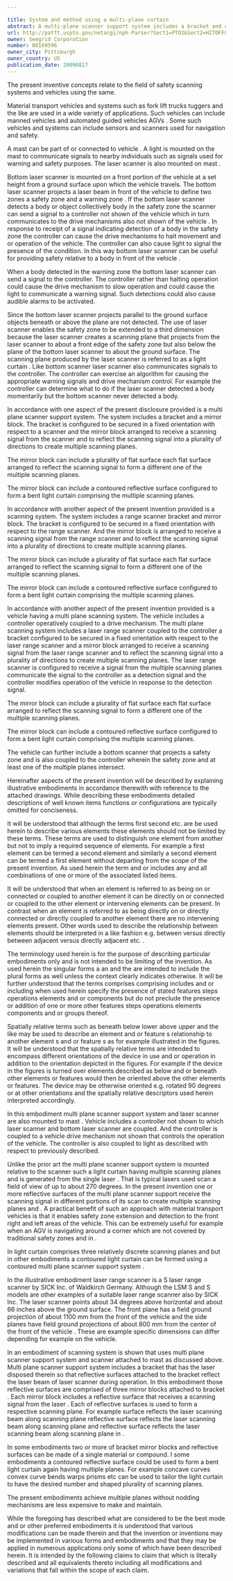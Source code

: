 ```yaml
---

title: System and method using a multi-plane curtain
abstract: A multi-plane scanner support system includes a bracket and a mirror block. The bracket is configured to be secured in a fixed orientation with respect to a scanner. And the mirror block is arranged to receive a scanning signal from the scanner and to reflect the scanning signal into a plurality of directions to create multiple scanning planes. The scanner can be a laser scanner. The scanner and multi-plane scanner support system can be attached to a material transport vehicle, for example, to provide safety functions. The vehicle can be manned or unmanned.
url: http://patft.uspto.gov/netacgi/nph-Parser?Sect1=PTO2&Sect2=HITOFF&p=1&u=%2Fnetahtml%2FPTO%2Fsearch-adv.htm&r=1&f=G&l=50&d=PALL&S1=08169596&OS=08169596&RS=08169596
owner: Seegrid Corporation
number: 08169596
owner_city: Pittsburgh
owner_country: US
publication_date: 20090817
---
```

The present inventive concepts relate to the field of safety scanning systems and vehicles using the same.

Material transport vehicles and systems such as fork lift trucks tuggers and the like are used in a wide variety of applications. Such vehicles can include manned vehicles and automated guided vehicles AGVs . Some such vehicles and systems can include sensors and scanners used for navigation and safety.

A mast can be part of or connected to vehicle . A light is mounted on the mast to communicate signals to nearby individuals such as signals used for warning and safety purposes. The laser scanner is also mounted on mast .

Bottom laser scanner is mounted on a front portion of the vehicle at a set height from a ground surface upon which the vehicle travels. The bottom laser scanner projects a laser beam in front of the vehicle to define two zones a safety zone and a warning zone . If the bottom laser scanner detects a body or object collectively body in the safety zone the scanner can send a signal to a controller not shown of the vehicle which in turn communicates to the drive mechanisms also not shown of the vehicle . In response to receipt of a signal indicating detection of a body in the safety zone the controller can cause the drive mechanisms to halt movement and or operation of the vehicle. The controller can also cause light to signal the presence of the condition. In this way bottom laser scanner can be useful for providing safety relative to a body in front of the vehicle .

When a body detected in the warning zone the bottom laser scanner can send a signal to the controller. The controller rather than halting operation could cause the drive mechanism to slow operation and could cause the light to communicate a warning signal. Such detections could also cause audible alarms to be activated.

Since the bottom laser scanner projects parallel to the ground surface objects beneath or above the plane are not detected. The use of laser scanner enables the safety zone to be extended to a third dimension because the laser scanner creates a scanning plane that projects from the laser scanner to about a front edge of the safety zone but also below the plane of the bottom laser scanner to about the ground surface. The scanning plane produced by the laser scanner is referred to as a light curtain . Like bottom scanner laser scanner also communicates signals to the controller. The controller can exercise an algorithm for causing the appropriate warning signals and drive mechanism control. For example the controller can determine what to do if the laser scanner detected a body momentarily but the bottom scanner never detected a body.

In accordance with one aspect of the present disclosure provided is a multi plane scanner support system. The system includes a bracket and a mirror block. The bracket is configured to be secured in a fixed orientation with respect to a scanner and the mirror block arranged to receive a scanning signal from the scanner and to reflect the scanning signal into a plurality of directions to create multiple scanning planes.

The mirror block can include a plurality of flat surface each flat surface arranged to reflect the scanning signal to form a different one of the multiple scanning planes.

The mirror block can include a contoured reflective surface configured to form a bent light curtain comprising the multiple scanning planes.

In accordance with another aspect of the present invention provided is a scanning system. The system includes a range scanner bracket and mirror block. The bracket is configured to be secured in a fixed orientation with respect to the range scanner. And the mirror block is arranged to receive a scanning signal from the range scanner and to reflect the scanning signal into a plurality of directions to create multiple scanning planes.

The mirror block can include a plurality of flat surface each flat surface arranged to reflect the scanning signal to form a different one of the multiple scanning planes.

The mirror block can include a contoured reflective surface configured to form a bent light curtain comprising the multiple scanning planes.

In accordance with another aspect of the present invention provided is a vehicle having a multi plane scanning system. The vehicle includes a controller operatively coupled to a drive mechanism. The multi plane scanning system includes a laser range scanner coupled to the controller a bracket configured to be secured in a fixed orientation with respect to the laser range scanner and a mirror block arranged to receive a scanning signal from the laser range scanner and to reflect the scanning signal into a plurality of directions to create multiple scanning planes. The laser range scanner is configured to receive a signal from the multiple scanning planes communicate the signal to the controller as a detection signal and the controller modifies operation of the vehicle in response to the detection signal.

The mirror block can include a plurality of flat surface each flat surface arranged to reflect the scanning signal to form a different one of the multiple scanning planes.

The mirror block can include a contoured reflective surface configured to form a bent light curtain comprising the multiple scanning planes.

The vehicle can further include a bottom scanner that projects a safety zone and is also coupled to the controller wherein the safety zone and at least one of the multiple planes intersect.

Hereinafter aspects of the present invention will be described by explaining illustrative embodiments in accordance therewith with reference to the attached drawings. While describing these embodiments detailed descriptions of well known items functions or configurations are typically omitted for conciseness.

It will be understood that although the terms first second etc. are be used herein to describe various elements these elements should not be limited by these terms. These terms are used to distinguish one element from another but not to imply a required sequence of elements. For example a first element can be termed a second element and similarly a second element can be termed a first element without departing from the scope of the present invention. As used herein the term and or includes any and all combinations of one or more of the associated listed items.

It will be understood that when an element is referred to as being on or connected or coupled to another element it can be directly on or connected or coupled to the other element or intervening elements can be present. In contrast when an element is referred to as being directly on or directly connected or directly coupled to another element there are no intervening elements present. Other words used to describe the relationship between elements should be interpreted in a like fashion e.g. between versus directly between adjacent versus directly adjacent etc. .

The terminology used herein is for the purpose of describing particular embodiments only and is not intended to be limiting of the invention. As used herein the singular forms a an and the are intended to include the plural forms as well unless the context clearly indicates otherwise. It will be further understood that the terms comprises comprising includes and or including when used herein specify the presence of stated features steps operations elements and or components but do not preclude the presence or addition of one or more other features steps operations elements components and or groups thereof.

Spatially relative terms such as beneath below lower above upper and the like may be used to describe an element and or feature s relationship to another element s and or feature s as for example illustrated in the figures. It will be understood that the spatially relative terms are intended to encompass different orientations of the device in use and or operation in addition to the orientation depicted in the figures. For example if the device in the figures is turned over elements described as below and or beneath other elements or features would then be oriented above the other elements or features. The device may be otherwise oriented e.g. rotated 90 degrees or at other orientations and the spatially relative descriptors used herein interpreted accordingly.

In this embodiment multi plane scanner support system and laser scanner are also mounted to mast . Vehicle includes a controller not shown to which laser scanner and bottom laser scanner are coupled. And the controller is coupled to a vehicle drive mechanism not shown that controls the operation of the vehicle. The controller is also coupled to light as described with respect to previously described.

Unlike the prior art the multi plane scanner support system is mounted relative to the scanner such a light curtain having multiple scanning planes and is generated from the single laser . That is typical lasers used scan a field of view of up to about 270 degrees. In the present invention one or more reflective surfaces of the multi plane scanner support receive the scanning signal in different portions of its scan to create multiple scanning planes and . A practical benefit of such an approach with material transport vehicles is that it enables safety zone extension and detection to the front right and left areas of the vehicle. This can be extremely useful for example when an AGV is navigating around a corner which are not covered by traditional safety zones and in .

In light curtain comprises three relatively discrete scanning planes and but in other embodiments a contoured light curtain can be formed using a contoured multi plane scanner support system .

In the illustrative embodiment laser range scanner is a S laser range scanner by SICK Inc. of Waldkirch Germany. Although the LSM S and S models are other examples of a suitable laser range scanner also by SICK Inc. The laser scanner points about 34 degrees above horizontal and about 66 inches above the ground surface. The front plane has a field ground projection of about 1100 mm from the front of the vehicle and the side planes have field ground projections of about 800 mm from the center of the front of the vehicle . These are example specific dimensions can differ depending for example on the vehicle.

In an embodiment of scanning system is shown that uses multi plane scanner support system and scanner attached to mast as discussed above. Multi plane scanner support system includes a bracket that has the laser disposed therein so that reflective surfaces attached to the bracket reflect the laser beam of laser scanner during operation. In this embodiment those reflective surfaces are comprised of three mirror blocks attached to bracket . Each mirror block includes a reflective surface that receives a scanning signal from the laser . Each of reflective surfaces is used to form a respective scanning plane. For example surface reflects the laser scanning beam along scanning plane reflective surface reflects the laser scanning beam along scanning plane and reflective surface reflects the laser scanning beam along scanning plane in .

In some embodiments two or more of bracket mirror blocks and reflective surfaces can be made of a single material or compound. I some embodiments a contoured reflective surface could be used to form a bent light curtain again having multiple planes. For example concave curves convex curve bends warps prisms etc can be used to tailor the light curtain to have the desired number and shaped plurality of scanning planes.

The present embodiments achieve multiple planes without nodding mechanisms are less expensive to make and maintain.

While the foregoing has described what are considered to be the best mode and or other preferred embodiments it is understood that various modifications can be made therein and that the invention or inventions may be implemented in various forms and embodiments and that they may be applied in numerous applications only some of which have been described herein. It is intended by the following claims to claim that which is literally described and all equivalents thereto including all modifications and variations that fall within the scope of each claim.

